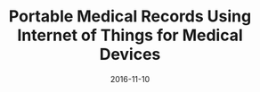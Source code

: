 ---
title: "Portable Medical Records Using Internet of Things for Medical Devices"
collection: publications
permalink: /publication/2010-10-01-paper-title-number-1
excerpt: 'This paper demonstrates the various functionalities implemented inorder to devise portable medical records and discusses on the scope of the core idea in the near future revolutionizing the field of healthcare.'
date: 2016-11-10
venue: 'International Conference on Computational Intelligence and Communication Networks (CICN)'
paperurl: 'https://ieeexplore.ieee.org/document/8082685'
citation: 'A. Chhatlani, A. Dadlani, M. Gidwani, M. Keswani and P. Kanade, "Portable Medical Records Using Internet of Things for Medical Devices," 2016 8th International Conference on Computational Intelligence and Communication Networks (CICN), Tehri, 2016, pp. 446-451, doi: 10.1109/CICN.2016.93.'
---